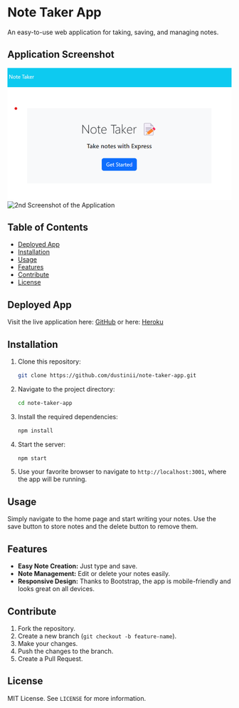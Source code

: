 # Note Taker App

An easy-to-use web application for taking, saving, and managing notes.

## Application Screenshot
![1st Screenshot of the Application](/public/assets/images/notetaker%20ss1.png)
![2nd Screenshot of the Application](/public/assets/images/!notetaker%20ss.png)

## Table of Contents
- [Deployed App](#deployed-app)
- [Installation](#installation)
- [Usage](#usage)
- [Features](#features)
- [Contribute](#contribute)
- [License](#license)

## Deployed App

Visit the live application here:
[GitHub](https://dustinii.github.io/note-taker-app/)
or here:
[Heroku](https://glacial-hamlet-39652-5e94cee3f641.herokuapp.com/)

## Installation

1. Clone this repository:
   ```sh
   git clone https://github.com/dustinii/note-taker-app.git
   ```

2. Navigate to the project directory:
   ```sh
   cd note-taker-app
   ```

3. Install the required dependencies:
   ```sh
   npm install
   ```

4. Start the server:
   ```sh
   npm start
   ```

5. Use your favorite browser to navigate to `http://localhost:3001`, where the app will be running.

## Usage

Simply navigate to the home page and start writing your notes. Use the save button to store notes and the delete button to remove them.

## Features

- **Easy Note Creation:** Just type and save.
- **Note Management:** Edit or delete your notes easily.
- **Responsive Design:** Thanks to Bootstrap, the app is mobile-friendly and looks great on all devices.


## Contribute

1. Fork the repository.
2. Create a new branch (`git checkout -b feature-name`).
3. Make your changes.
4. Push the changes to the branch.
5. Create a Pull Request.

## License

MIT License. See `LICENSE` for more information.
